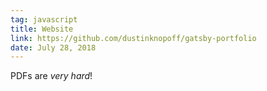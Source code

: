 ```yaml
---
tag: javascript
title: Website
link: https://github.com/dustinknopoff/gatsby-portfolio
date: July 28, 2018
---
```


PDFs are _very hard_!
